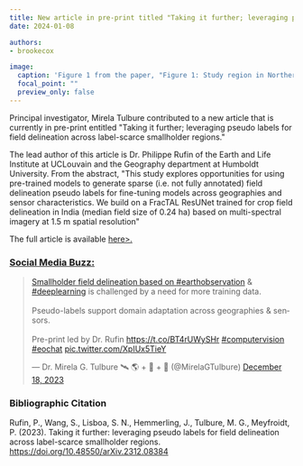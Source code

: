```yaml
---
title: New article in pre-print titled "Taking it further; leveraging pseudo labels for field delineation across label-scarce smallholder regions"
date: 2024-01-08

authors:
- brookecox

image:
  caption: 'Figure 1 from the paper, "Figure 1: Study region in Northern Mozambique (A) with site locations for training (yellow), validation (red), and test split (blue). Image data sources: Panel A: PlanetScope mosaic of May 2023, provided through the NICFI data program (Planet Labs Inc., 2023). Panels B-D illustrate example sites with sparse labels and zoom ins. Image data sources: Google Earth Pro VHR imagery (©2023 Maxar Technologies). Panel E shows histogram of image acquisition years in each split, separated by dry season (filled bars) and wet season (hollow bars)."'
  focal_point: ""
  preview_only: false
---
```


Principal investigator, Mirela Tulbure contributed to a new article that is currently in pre-print entitled "Taking it further; leveraging pseudo labels for field delineation across label-scarce smallholder regions."

<!--more-->

The lead author of this article is Dr. Philippe Rufin of the Earth and Life Institute at UCLouvain and the Geography department at Humboldt University. From the abstract, "This study explores opportunities for using pre-trained models to generate sparse (i.e. not fully annotated) field delineation pseudo labels for fine-tuning models across geographies and sensor characteristics. We build on a FracTAL ResUNet trained for crop field delineation in India (median field size of 0.24 ha) based
on multi-spectral imagery at 1.5 m spatial resolution"

The full article is available <a href="https://doi.org/10.48550/arXiv.2312.08384">here>.

### Social Media Buzz:

<blockquote class="twitter-tweet"><p lang="en" dir="ltr">Smallholder field delineation based on <a href="https://twitter.com/hashtag/earthobservation?src=hash&amp;ref_src=twsrc%5Etfw">#earthobservation</a> &amp; <a href="https://twitter.com/hashtag/deeplearning?src=hash&amp;ref_src=twsrc%5Etfw">#deeplearning</a> is challenged by a need for more training data. <br><br>Pseudo-labels support domain adaptation across geographies &amp; sensors. <br><br>Pre-print led by Dr. Rufin <a href="https://t.co/BT4rUWySHr">https://t.co/BT4rUWySHr</a> <a href="https://twitter.com/hashtag/computervision?src=hash&amp;ref_src=twsrc%5Etfw">#computervision</a> <a href="https://twitter.com/hashtag/eochat?src=hash&amp;ref_src=twsrc%5Etfw">#eochat</a> <a href="https://t.co/XpIUx5TieY">pic.twitter.com/XpIUx5TieY</a></p>&mdash; Dr. Mirela G. Tulbure 🛰 🌎 + 🐍 + 🌊 (@MirelaGTulbure) <a href="https://twitter.com/MirelaGTulbure/status/1736805134968271305?ref_src=twsrc%5Etfw">December 18, 2023</a></blockquote> <script async src="https://platform.twitter.com/widgets.js" charset="utf-8"></script>

<p>

### Bibliographic Citation

Rufin, P., Wang, S., Lisboa, S. N., Hemmerling, J., Tulbure, M. G., Meyfroidt, P. (2023). Taking it further: leveraging pseudo labels for field delineation across label-scarce smallholder regions. https://doi.org/10.48550/arXiv.2312.08384 